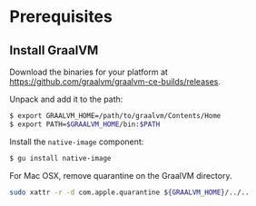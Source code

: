 # Prerequisites

## Install GraalVM

Download the binaries for your platform at
https://github.com/graalvm/graalvm-ce-builds/releases.

Unpack and add it to the path:

``` bash
$ export GRAALVM_HOME=/path/to/graalvm/Contents/Home
$ export PATH=$GRAALVM_HOME/bin:$PATH
```

Install the `native-image` component:

``` bash
$ gu install native-image
```

For Mac OSX, remove quarantine on the GraalVM directory.

``` bash
sudo xattr -r -d com.apple.quarantine ${GRAALVM_HOME}/../..
```
